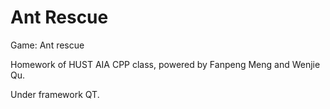 
# Ant Rescue

Game: Ant rescue 

Homework of HUST AIA CPP class, powered by Fanpeng Meng and Wenjie Qu. 

Under framework QT. 
